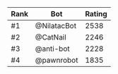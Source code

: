 Rank|Bot|Rating
---|---|---
#1|@NilatacBot|2538
#2|@CatNail|2246
#3|@anti-bot|2228
#4|@pawnrobot|1835
